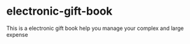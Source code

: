 # electronic-gift-book
This is a electronic gift book help you manage your complex and large expense 
